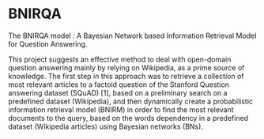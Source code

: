 # BNIRQA
The BNIRQA model : A Bayesian Network based Information Retrieval Model for Question Answering.

This project suggests an effective method to deal with open-domain question answering mainly by
relying on Wikipedia, as a prime source of knowledge. The first step in this approach was to
retrieve a collection of most relevant articles to a factoid question of the Stanford Question answering
dataset (SQuAD) [1], based on a preliminary search on a predefined dataset (Wikipedia),
and then dynamically create a probabilistic information retrieval model (BNIRM) in order to find
the most relevant documents to the query, based on the words dependency in a predefined dataset
(Wikipedia articles) using Bayesian networks (BNs).
